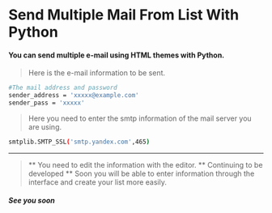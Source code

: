 # Send Multiple Mail From List With Python
#### You can send multiple e-mail using HTML themes with Python.

> Here is the e-mail information to be sent.
```sh
#The mail address and password
sender_address = 'xxxxx@example.com' 
sender_pass = 'xxxxx'
```
> Here you need to enter the smtp information of the mail server you are using.

```sh
smtplib.SMTP_SSL('smtp.yandex.com',465)
```
******
> ** You need to edit the information with the editor.
> ** Continuing to be developed
> ** Soon you will be able to enter information through the interface and create your list more easily.
##### See you soon
